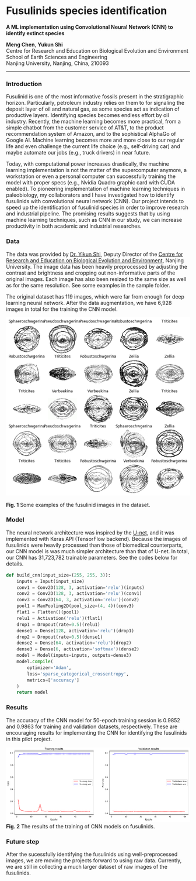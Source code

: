 # Fusulinids species identification

**A ML implementation using Convolutional Neural Network (CNN) to identify extinct species**

**Meng Chen**, **Yukun Shi**                          
Centre for Research and Education on Biological Evolution and Environment          
School of Earth Sciences and Engineering                                                          
Nanjing University, Nanjing, China, 210093                           

------------
### Introduction

Fusulinid is one of the most informative fossils present in the stratigraphic horizon. Particularly, petroleum industry relies on them to for signaling the deposit layer of oil and natural gas, as some species act as indication of productive layers. Identifying species becomes endless effort by oil industry. Recently, the machine learning becomes more practical, from a simple chatbot from the customer service of AT&T, to the product recommendation system of Amazon, and to the sophistical AlphaGo of Google AI. Machine learning becomes more and more close to our regular life and even challenge the current life choice (e.g., self-driving car) and maybe automate our jobs (e.g., truck drivers) in near future.

Today, with computational power increases drastically, the machine learning implementation is not the matter of the supercomputer anymore, a workstation or even a personal computer can successfully training the model with proper specs (e.g., Nvidia Quadro graphic card with CUDA enabled). To pioneering implementation of machine learning techniques in paleobiology, my collaborators and I have investigated how to identify fusulinids with convolutional neural network (CNN). Our project intends to speed up the identification of fusulinid species in order to improve research and industrial pipeline. The promising results suggests that by using machine learning techniques, such as CNN in our study, we can increase productivity in both academic and industrial researches.


### Data

The data was provided by [Dr. Yikun Shi](https://es.nju.edu.cn/crebee/fjs/list.htm), Deputy Director of the [Centre for Research and Education on Biological Evolution and Environment](https://es.nju.edu.cn/crebee/), Nanjing University. The image data has been heavily preprocessed by adjusting the contrast and brightness and cropping out non-informative parts of the original images. Each image has also been resized to the same size as well as for the same resolution. See some examples in the sample folder.

The original dataset has 119 images, which were far from enough for deep learning neural network. After the data augmentation, we have 6,928 images in total for the training the CNN model.

![](fig_1.jpg)

**Fig. 1** Some examples of the fusulinid images in the dataset.

### Model

The neural network architecture was inspired by the [U-net](https://lmb.informatik.uni-freiburg.de/people/ronneber/u-net), and it was implemented with Keras API (TensorFlow backend). Because the images of fusulinids were heavily processed than those of biomedical counterparts, our CNN model is was much simpler architecture than that of U-net. In total, our CNN has 31,723,782 trainable parameters. See the codes below for details.

```python
def build_cnn(input_size=(255, 255, 3)):
    inputs = Input(input_size)
    conv1 = Conv2D(128, 3, activation='relu')(inputs)
    conv2 = Conv2D(128, 3, activation='relu')(conv1)
    conv3 = Conv2D(64, 3, activation='relu')(conv2)
    pool1 = MaxPooling2D(pool_size=(4, 4))(conv3)
    flat1 = Flatten()(pool1)
    relu1 = Activation('relu')(flat1)
    drop1 = Dropout(rate=0.5)(relu1)
    dense1 = Dense(128, activation='relu')(drop1)
    drop2 = Dropout(rate=0.5)(dense1)
    dense2 = Dense(64, activation='relu')(drop2)
    dense3 = Dense(6, activation='softmax')(dense2)
    model = Model(inputs=inputs, outputs=dense3)
    model.compile(
        optimizer='Adam',
        loss='sparse_categorical_crossentropy',
        metrics=['accuracy']
    )
    return model
```

### Results

The accuracy of the CNN model for 50-epoch training session is 0.9852 and 0.9863 for training and validation datasets, respectively. These are encouraging results for implementing the CNN for identifying the fusulinids in this pilot project.

![](fig_2.png)
**Fig. 2** The results of the training of CNN models on fusulinids.

### Future step

After the sucessfully identifying the fusulinids using well-preprocessed images, we are moving the projects forward to using raw data. Currently, we are still in collecting a much larger dataset of raw images of the fusulinids.
